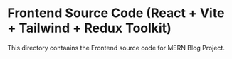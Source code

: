 # Frontend Source Code (React + Vite + Tailwind + Redux Toolkit) 

This directory contaains the Frontend source code for MERN Blog Project.
